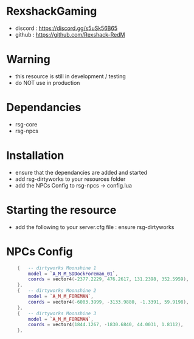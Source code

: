 # RexshackGaming
- discord : https://discord.gg/s5uSk56B65
- github : https://github.com/Rexshack-RedM

# Warning
- this resource is still in development / testing
- do NOT use in production

# Dependancies
- rsg-core
- rsg-npcs

# Installation
- ensure that the dependancies are added and started
- add rsg-dirtyworks to your resources folder
- add the NPCs Config to rsg-npcs -> config.lua

# Starting the resource
- add the following to your server.cfg file : ensure rsg-dirtyworks

# NPCs Config
```lua
    {   -- dirtyworks Moonshine 1
        model = `A_M_M_SDDockForeman_01`,
        coords = vector4(-2377.2229, 476.2617, 131.2398, 352.5959),
    },
    {   -- dirtyworks Moonshine 2
        model = `A_M_M_FOREMAN`,
        coords = vector4(-6003.3999, -3133.9880, -1.3391, 59.9198),
    },
    {   -- dirtyworks Moonshine 3
        model = `A_M_M_FOREMAN`,
        coords = vector4(1844.1267, -1830.6840, 44.0031, 1.8112),
    },
```